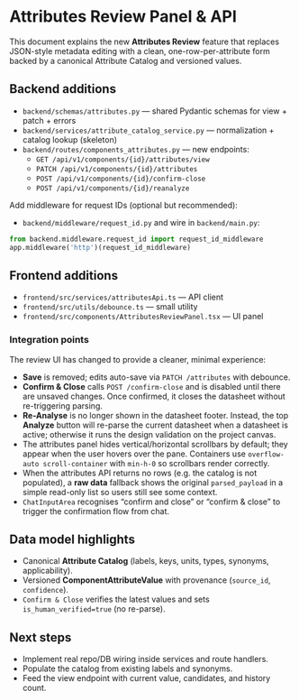 # Attributes Review Panel & API

This document explains the new **Attributes Review** feature that replaces JSON-style metadata editing with a clean, one-row-per-attribute form backed by a canonical Attribute Catalog and versioned values.

## Backend additions
- `backend/schemas/attributes.py` — shared Pydantic schemas for view + patch + errors
- `backend/services/attribute_catalog_service.py` — normalization + catalog lookup (skeleton)
- `backend/routes/components_attributes.py` — new endpoints:
  - `GET /api/v1/components/{id}/attributes/view`
  - `PATCH /api/v1/components/{id}/attributes`
  - `POST /api/v1/components/{id}/confirm-close`
  - `POST /api/v1/components/{id}/reanalyze`

Add middleware for request IDs (optional but recommended):
- `backend/middleware/request_id.py` and wire in `backend/main.py`:

```python
from backend.middleware.request_id import request_id_middleware
app.middleware('http')(request_id_middleware)
```

## Frontend additions
- `frontend/src/services/attributesApi.ts` — API client
- `frontend/src/utils/debounce.ts` — small utility
- `frontend/src/components/AttributesReviewPanel.tsx` — UI panel

### Integration points
The review UI has changed to provide a cleaner, minimal experience:

- **Save** is removed; edits auto-save via `PATCH /attributes` with debounce.
- **Confirm & Close** calls `POST /confirm-close` and is disabled until there are unsaved changes.  Once confirmed, it closes the datasheet without re-triggering parsing.
- **Re-Analyse** is no longer shown in the datasheet footer.  Instead, the top **Analyze** button will re-parse the current datasheet when a datasheet is active; otherwise it runs the design validation on the project canvas.
- The attributes panel hides vertical/horizontal scrollbars by default; they appear when the user hovers over the pane.  Containers use `overflow-auto scroll-container` with `min-h-0` so scrollbars render correctly.
- When the attributes API returns no rows (e.g. the catalog is not populated), a **raw data** fallback shows the original `parsed_payload` in a simple read-only list so users still see some context.
- `ChatInputArea` recognises “confirm and close” or “confirm & close” to trigger the confirmation flow from chat.

## Data model highlights
- Canonical **Attribute Catalog** (labels, keys, units, types, synonyms, applicability).
- Versioned **ComponentAttributeValue** with provenance (`source_id`, `confidence`).
- `Confirm & Close` verifies the latest values and sets `is_human_verified=true` (no re-parse).

## Next steps
- Implement real repo/DB wiring inside services and route handlers.
- Populate the catalog from existing labels and synonyms.
- Feed the view endpoint with current value, candidates, and history count.
